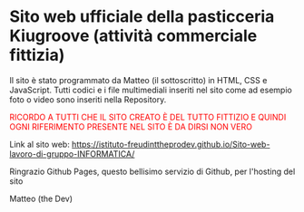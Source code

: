 # Sito web ufficiale della pasticceria Kiugroove (attività commerciale fittizia)

Il sito è stato programmato da Matteo (il sottoscritto) in HTML, CSS e JavaScript.
Tutti codici e i file multimediali inseriti nel sito come ad esempio foto o video sono inseriti nella Repository.

<div style="color: red;">
  RICORDO A TUTTI CHE IL SITO CREATO È DEL TUTTO FITTIZIO E QUINDI OGNI RIFERIMENTO PRESENTE NEL SITO È DA DIRSI NON VERO
</div>

Link al sito web: https://istituto-freudinttheprodev.github.io/Sito-web-lavoro-di-gruppo-INFORMATICA/

Ringrazio Github Pages, questo bellisimo servizio di Github, per l'hosting del sito

Matteo (the Dev)
